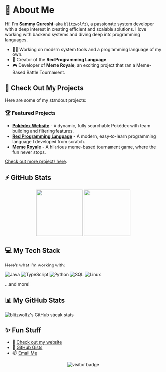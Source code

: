 # 👋 About Me

Hi! I'm **Sammy Qureshi** (aka `blitzwolfz`), a passionate system developer with a deep interest in creating efficient and scalable solutions. I love working with backend systems and diving deep into programming languages.

- 🧑‍💻 Working on modern system tools and a programming language of my own.
- 🚀 Creator of the **Red Programming Language**.
- 🎮 Developer of **Meme Royale**, an exciting project that ran a Meme-Based Battle Tournament.

## 🚀 Check Out My Projects

Here are some of my standout projects:

### 🏆 Featured Projects

- [**Pokédex Website**](https://blitzwolfz.xyz) - A dynamic, fully searchable Pokédex with team building and filtering features.
- [**Red Programming Language**](https://github.com/blitzwolfz/Red) - A modern, easy-to-learn programming language I developed from scratch.
- [**Meme Royale**](https://github.com/blitzwolfz/MemeRoyale) - A hilarious meme-based tournament game, where the fun never stops.

[Check out more projects here](https://github.com/blitzwolfz?tab=repositories).

## ⚡ GitHub Stats

<div align="center">
  <img height="150em" src="https://github-readme-stats.vercel.app/api?username=blitzwolfz&include_all_commits=true&count_private=true&show_icons=true&count_private=true&theme=radical" />
  <img height="150em" src="https://github-readme-stats.vercel.app/api/top-langs/?username=blitzwolfz&layout=compact&langs_count=8&theme=radical" />
</div>

## 💻 My Tech Stack

Here’s what I’m working with:

![Java](https://img.shields.io/badge/Java-ED8B00?style=for-the-badge&logo=java&logoColor=white)
![TypeScript](https://img.shields.io/badge/TypeScript-007ACC?style=for-the-badge&logo=typescript&logoColor=white)
![Python](https://img.shields.io/badge/Python-3670A0?style=for-the-badge&logo=python&logoColor=ffdd54)
![SQL](https://img.shields.io/badge/SQL-4479A1?style=for-the-badge&logo=postgresql&logoColor=white)
![Linux](https://img.shields.io/badge/Linux-FCC624?style=for-the-badge&logo=linux&logoColor=black)

...and more!

## 📊 My GitHub Stats

![blitzwolfz's GitHub streak stats](https://github-readme-streak-stats.herokuapp.com/?user=blitzwolfz&theme=radical&hide_border=true)

## ✨ Fun Stuff

- 🔗 [Check out my website](https://samq.ca)
- 🌟 [GitHub Gists](https://gist.github.com/blitzwolfz)
- 📫 [Email Me](mailto:saminm.qureshi@gmail.com)

<div align="center">
  <img src="https://komarev.com/ghpvc/?username=blitzwolfz&color=brightgreen" alt="visitor badge"/>
</div>
